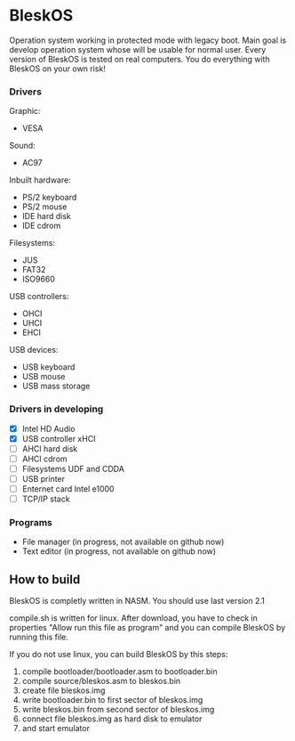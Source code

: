 # BleskOS
Operation system working in protected mode with legacy boot. Main goal is develop operation system whose will be usable for normal user. Every version of BleskOS is tested on real computers. You do everything with BleskOS on your own risk!

### Drivers
Graphic:
* VESA

Sound:
* AC97

Inbuilt hardware:
* PS/2 keyboard
* PS/2 mouse
* IDE hard disk
* IDE cdrom

Filesystems:
* JUS
* FAT32
* ISO9660

USB controllers:
* OHCI
* UHCI
* EHCI

USB devices:
* USB keyboard
* USB mouse
* USB mass storage

### Drivers in developing
- [x] Intel HD Audio
- [x] USB controller xHCI
- [ ] AHCI hard disk
- [ ] AHCI cdrom
- [ ] Filesystems UDF and CDDA
- [ ] USB printer
- [ ] Enternet card Intel e1000
- [ ] TCP/IP stack

### Programs
* File manager (in progress, not available on github now)
* Text editor (in progress, not available on github now)

## How to build
BleskOS is completly written in NASM. You should use last version 2.1

compile.sh is written for linux. After download, you have to check in properties "Allow run this file as program" and you can compile BleskOS by running this file.

If you do not use linux, you can build BleskOS by this steps:
1. compile bootloader/bootloader.asm to bootloader.bin
2. compile source/bleskos.asm to bleskos.bin
3. create file bleskos.img
4. write bootloader.bin to first sector of bleskos.img
5. write bleskos.bin from second sector of bleskos.img
6. connect file bleskos.img as hard disk to emulator
7. and start emulator
